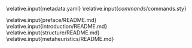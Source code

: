 \relative.input{metadata.yaml}
\relative.input{_commands_/commands.sty}

\relative.input{preface/README.md}
\relative.input{introduction/README.md}
\relative.input{structure/README.md}
\relative.input{metaheuristics/README.md}

